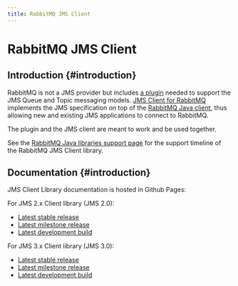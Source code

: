 ```yaml
---
title: RabbitMQ JMS Client
---
```

<!--
Copyright (c) 2005-2025 Broadcom. All Rights Reserved. The term "Broadcom" refers to Broadcom Inc. and/or its subsidiaries.

All rights reserved. This program and the accompanying materials
are made available under the terms of the under the Apache License,
Version 2.0 (the "License”); you may not use this file except in compliance
with the License. You may obtain a copy of the License at

https://www.apache.org/licenses/LICENSE-2.0

Unless required by applicable law or agreed to in writing, software
distributed under the License is distributed on an "AS IS" BASIS,
WITHOUT WARRANTIES OR CONDITIONS OF ANY KIND, either express or implied.
See the License for the specific language governing permissions and
limitations under the License.
-->

# RabbitMQ JMS Client

## Introduction {#introduction}

RabbitMQ is not a JMS provider but includes [a plugin](https://github.com/rabbitmq/rabbitmq-server/tree/v3.13.x/deps/rabbitmq_jms_topic_exchange)
needed to support the JMS Queue and Topic messaging models. [JMS Client
for RabbitMQ](https://github.com/rabbitmq/rabbitmq-jms-client) implements the JMS specification on top of the
[RabbitMQ Java client](/client-libraries/java-api-guide), thus allowing new and
existing JMS applications to connect to RabbitMQ.

The plugin and the JMS client are meant to work and be used together.

See the [RabbitMQ Java libraries support page](./java-versions) for the support timeline
of the RabbitMQ JMS Client library.

## Documentation {#introduction}

JMS Client Library documentation is hosted in Github Pages:

For JMS 2.x Client library (JMS 2.0):

  - [Latest stable release](https://rabbitmq.github.io/rabbitmq-jms-client/2.x/stable/htmlsingle/index.html)
  - [Latest milestone release](https://rabbitmq.github.io/rabbitmq-jms-client/2.x/milestone/htmlsingle/index.html)
  - [Latest development build](https://rabbitmq.github.io/rabbitmq-jms-client/2.x/snapshot/htmlsingle/index.html)


For JMS 3.x Client library (JMS 3.0):

  - [Latest stable release](https://rabbitmq.github.io/rabbitmq-jms-client/3.x/stable/htmlsingle/index.html)
  - [Latest milestone release](https://rabbitmq.github.io/rabbitmq-jms-client/3.x/milestone/htmlsingle/index.html)
  - [Latest development build](https://rabbitmq.github.io/rabbitmq-jms-client/3.x/snapshot/htmlsingle/index.html)
